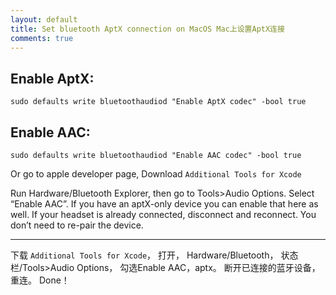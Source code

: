 ```yaml
---
layout: default
title: Set bluetooth AptX connection on MacOS Mac上设置AptX连接
comments: true
---
```


## Enable AptX:
`sudo defaults write bluetoothaudiod "Enable AptX codec" -bool true`

## Enable AAC:
`sudo defaults write bluetoothaudiod "Enable AAC codec" -bool true`

Or go to apple developer page, Download `Additional Tools for Xcode`

Run Hardware/Bluetooth Explorer, then go to Tools>Audio Options. Select “Enable AAC”. If you have an aptX-only device you can enable that here as well. If your headset is already connected, disconnect and reconnect. You don’t need to re-pair the device.


***

下载 `Additional Tools for Xcode`，
打开， Hardware/Bluetooth， 状态栏/Tools>Audio Options， 勾选Enable AAC，aptx。
断开已连接的蓝牙设备，重连。
Done！